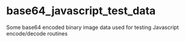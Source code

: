 base64_javascript_test_data
===========================

Some base64 encoded binary image data used for testing Javascript encode/decode routines